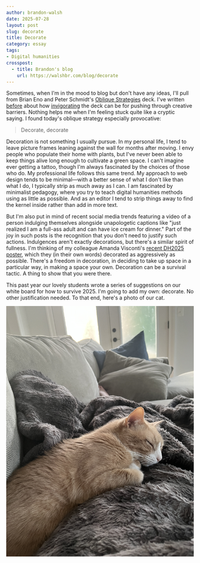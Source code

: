```yaml
---
author: brandon-walsh
date: 2025-07-28
layout: post
slug: decorate
title: Decorate
category: essay
tags:
- Digital humanities
crosspost:
  - title: Brandon's blog
    url: https://walshbr.com/blog/decorate
---
```

Sometimes, when I'm in the mood to blog but don't have any ideas, I'll pull from Brian Eno and Peter Schmidt's [Oblique Strategies](https://stoney.sb.org/eno/oblique.html) deck. I've written [before](https://walshbr.com/blog/dream-math/) about how [invigorating](https://walshbr.com/blog/oblique-digital-pedagogy/) the deck can be for pushing through creative barriers. Nothing helps me when I'm feeling stuck quite like a cryptic saying. I found today's oblique strategy especially provocative: 

> Decorate, decorate

Decoration is not something I usually pursue. In my personal life, I tend to leave picture frames leaning against the wall for months after moving. I envy people who populate their home with plants, but I've never been able to keep things alive long enough to cultivate a green space. I can't imagine ever getting a tattoo, though I'm always fascinated by the choices of those who do. My professional life follows this same trend. My approach to web design tends to be minimal—with a better sense of what I don't like than what I do, I typically strip as much away as I can. I am fascinated by minimalist pedagogy, where you try to teach digital humanities methods using as little as possible. And as an editor I tend to strip things away to find the kernel inside rather than add in more text.

But I'm also put in mind of recent social media trends featuring a video of a person indulging themselves alongside unapologetic captions like "just realized I am a full-ass adult and can have ice cream for dinner." Part of the joy in such posts is the recognition that you don't need to justify such actions. Indulgences aren't exactly decorations, but there's a similar spirit of fullness. I'm thinking of my colleague Amanda Visconti's [recent DH2025 poster](https://scholarslab.lib.virginia.edu/blog/dh2025-zinebakery-poster/), which they (in their own words) decorated as aggressively as possible. There's a freedom in decoration, in deciding to take up space in a particular way, in making a space your own. Decoration can be a survival tactic. A thing to show that you were there. 

This past year our lovely students wrote a series of suggestions on our white board for how to survive 2025. I'm going to add my own: decorate. No other justification needed. To that end, here's a photo of our cat. 

![Photo of an orange cat sleeping](/assets/post-media/decorate/biscuit.jpeg)
